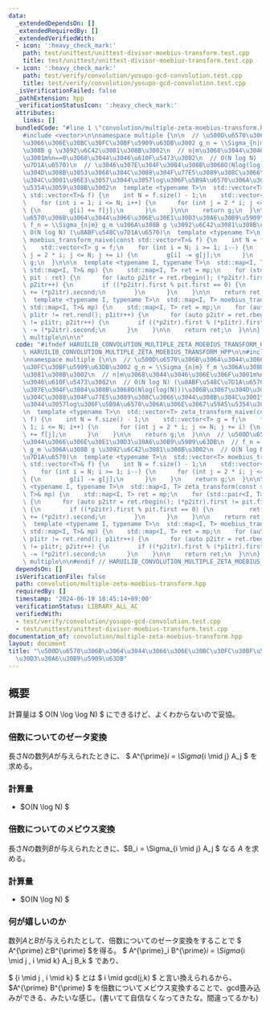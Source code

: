 ```yaml
---
data:
  _extendedDependsOn: []
  _extendedRequiredBy: []
  _extendedVerifiedWith:
  - icon: ':heavy_check_mark:'
    path: test/unittest/unittest-divisor-moebius-transform.test.cpp
    title: test/unittest/unittest-divisor-moebius-transform.test.cpp
  - icon: ':heavy_check_mark:'
    path: test/verify/convolution/yosupo-gcd-convolution.test.cpp
    title: test/verify/convolution/yosupo-gcd-convolution.test.cpp
  _isVerificationFailed: false
  _pathExtension: hpp
  _verificationStatusIcon: ':heavy_check_mark:'
  attributes:
    links: []
  bundledCode: "#line 1 \"convolution/multiple-zeta-moebius-transform.hpp\"\n\n\n\n\
    #include <vector>\n\nnamespace multiple {\n\n  // \u500D\u6570\u306B\u3064\u3044\
    \u3066\u306E\u30BC\u30FC\u30BF\u5909\u63DB\u3002 g_n = \\Sigma_{n|m} f_m \u306A\
    \u308B g \u3092\u6C42\u3081\u308B\u3002\n  // n|m\u3068\u3044\u3046\u306E\u306F\
    \u3001m%n==0\u3068\u3044\u3046\u610F\u5473\u3002\n  // O(N log N) (\u8ABF\u548C\
    \u7D1A\u6570)\n  // \u3046\u307E\u304F\u3084\u308B\u3068O(Nlog(log(N)))\u306B\u3067\
    \u304D\u308B\u3053\u3068\u304C\u3088\u304F\u77E5\u3089\u308C\u3066\u3044\u308B\
    \u304C\u3001\u96E3\u3057\u3044\u3057log\u306F\u5B9A\u6570\u306A\u306E\u3067\u59A5\
    \u5354\u3059\u308B\u3002\n  template <typename T>\n  std::vector<T> zeta_transform_naive(const\
    \ std::vector<T>& f) {\n    int N = f.size() - 1;\n    std::vector<T> g = f;\n\
    \    for (int i = 1; i <= N; i++) {\n      for (int j = 2 * i; j <= N; j += i)\
    \ {\n        g[i] += f[j];\n      }\n    }\n\n    return g;\n  }\n\n  // \u500D\
    \u6570\u306B\u3064\u3044\u3066\u306E\u30E1\u30D3\u30A6\u30B9\u5909\u63DB\n  //\
    \ f_n = \\Sigma_{n|m} g_m \u306A\u308B g \u3092\u6C42\u3081\u308B\u3002\n  //\
    \ O(N log N) (\u8ABF\u548C\u7D1A\u6570)\n  template <typename T>\n  std::vector<T>\
    \ moebius_transform_naive(const std::vector<T>& f) {\n    int N = f.size() - 1;\n\
    \    std::vector<T> g = f;\n    for (int i = N; i >= 1; i--) {\n      for (int\
    \ j = 2 * i; j <= N; j += i) {\n        g[i] -= g[j];\n      }\n    }\n    return\
    \ g;\n  }\n\n\n  template <typename I, typename T>\n  std::map<I, T> zeta_transform(const\
    \ std::map<I, T>& mp) {\n    std::map<I, T> ret = mp;\n    for (std::pair<I, T>\
    \ pit : ret) {\n      for (auto p2itr = ret.rbegin(); (*p2itr).first != pit.first;\
    \ p2itr++) {\n        if ((*p2itr).first % pit.first == 0) {\n          ret[pit.first]\
    \ += (*p2itr).second;\n        }\n      }\n    }\n\n    return ret;\n  }\n\n\n\
    \  template <typename I, typename T>\n  std::map<I, T> moebius_transform(const\
    \ std::map<I, T>& mp) {\n    std::map<I, T> ret = mp;\n    for (auto p1itr = ret.rbegin();\
    \ p1itr != ret.rend(); p1itr++) {\n      for (auto p2itr = ret.rbegin(); p2itr\
    \ != p1itr; p2itr++) {\n        if ((*p2itr).first % (*p1itr).first == 0) (*p1itr).second\
    \ -= (*p2itr).second;\n      }\n    }\n\n    return ret;\n  }\n\n} // namespace\
    \ multiple\n\n\n"
  code: "#ifndef HARUILIB_CONVOLUTION_MULTIPLE_ZETA_MOEBIUS_TRANSFORM_HPP\n#define\
    \ HARUILIB_CONVOLUTION_MULTIPLE_ZETA_MOEBIUS_TRANSFORM_HPP\n\n#include <vector>\n\
    \nnamespace multiple {\n\n  // \u500D\u6570\u306B\u3064\u3044\u3066\u306E\u30BC\
    \u30FC\u30BF\u5909\u63DB\u3002 g_n = \\Sigma_{n|m} f_m \u306A\u308B g \u3092\u6C42\
    \u3081\u308B\u3002\n  // n|m\u3068\u3044\u3046\u306E\u306F\u3001m%n==0\u3068\u3044\
    \u3046\u610F\u5473\u3002\n  // O(N log N) (\u8ABF\u548C\u7D1A\u6570)\n  // \u3046\
    \u307E\u304F\u3084\u308B\u3068O(Nlog(log(N)))\u306B\u3067\u304D\u308B\u3053\u3068\
    \u304C\u3088\u304F\u77E5\u3089\u308C\u3066\u3044\u308B\u304C\u3001\u96E3\u3057\
    \u3044\u3057log\u306F\u5B9A\u6570\u306A\u306E\u3067\u59A5\u5354\u3059\u308B\u3002\
    \n  template <typename T>\n  std::vector<T> zeta_transform_naive(const std::vector<T>&\
    \ f) {\n    int N = f.size() - 1;\n    std::vector<T> g = f;\n    for (int i =\
    \ 1; i <= N; i++) {\n      for (int j = 2 * i; j <= N; j += i) {\n        g[i]\
    \ += f[j];\n      }\n    }\n\n    return g;\n  }\n\n  // \u500D\u6570\u306B\u3064\
    \u3044\u3066\u306E\u30E1\u30D3\u30A6\u30B9\u5909\u63DB\n  // f_n = \\Sigma_{n|m}\
    \ g_m \u306A\u308B g \u3092\u6C42\u3081\u308B\u3002\n  // O(N log N) (\u8ABF\u548C\
    \u7D1A\u6570)\n  template <typename T>\n  std::vector<T> moebius_transform_naive(const\
    \ std::vector<T>& f) {\n    int N = f.size() - 1;\n    std::vector<T> g = f;\n\
    \    for (int i = N; i >= 1; i--) {\n      for (int j = 2 * i; j <= N; j += i)\
    \ {\n        g[i] -= g[j];\n      }\n    }\n    return g;\n  }\n\n\n  template\
    \ <typename I, typename T>\n  std::map<I, T> zeta_transform(const std::map<I,\
    \ T>& mp) {\n    std::map<I, T> ret = mp;\n    for (std::pair<I, T> pit : ret)\
    \ {\n      for (auto p2itr = ret.rbegin(); (*p2itr).first != pit.first; p2itr++)\
    \ {\n        if ((*p2itr).first % pit.first == 0) {\n          ret[pit.first]\
    \ += (*p2itr).second;\n        }\n      }\n    }\n\n    return ret;\n  }\n\n\n\
    \  template <typename I, typename T>\n  std::map<I, T> moebius_transform(const\
    \ std::map<I, T>& mp) {\n    std::map<I, T> ret = mp;\n    for (auto p1itr = ret.rbegin();\
    \ p1itr != ret.rend(); p1itr++) {\n      for (auto p2itr = ret.rbegin(); p2itr\
    \ != p1itr; p2itr++) {\n        if ((*p2itr).first % (*p1itr).first == 0) (*p1itr).second\
    \ -= (*p2itr).second;\n      }\n    }\n\n    return ret;\n  }\n\n} // namespace\
    \ multiple\n\n#endif // HARUILIB_CONVOLUTION_MULTIPLE_ZETA_MOEBIUS_TRANSFORM_HPP"
  dependsOn: []
  isVerificationFile: false
  path: convolution/multiple-zeta-moebius-transform.hpp
  requiredBy: []
  timestamp: '2024-06-19 18:45:14+09:00'
  verificationStatus: LIBRARY_ALL_AC
  verifiedWith:
  - test/verify/convolution/yosupo-gcd-convolution.test.cpp
  - test/unittest/unittest-divisor-moebius-transform.test.cpp
documentation_of: convolution/multiple-zeta-moebius-transform.hpp
layout: document
title: "\u500D\u6570\u306B\u3064\u3044\u3066\u306E\u30BC\u30FC\u30BF\u5909\u63DB/\u30E1\
  \u30D3\u30A6\u30B9\u5909\u63DB"
---
```


## 概要

計算量は $ O(N \log \log N) $ にできるけど、よくわからないので妥協。

### 倍数についてのゼータ変換
長さ$N$の数列$A$が与えられたときに、 $ A^{\prime}_i = \Sigma_{i \mid j} A_j $ を求める。

### 計算量

- $O(N \log N) $

### 倍数についてのメビウス変換
長さ$N$の数列$B$が与えられたときに、$B_i = \Sigma_{i \mid j} A_j $ なる $A$ を求める。


### 計算量

- $O(N \log N) $

### 何が嬉しいのか

数列$A$と$B$が与えられたとして、倍数についてのゼータ変換をすることで
$ A^{\prime}$と$B^{\prime} $を得る。 $ A^{\prime}_i B^{\prime}_i = \Sigma_{i \mid j , i \mid k} A_j B_k $ であり、

$ {i \mid j , i \mid k} $ とは $ i \mid gcd(j,k) $ と言い換えられるから、$A^{\prime} B^{\prime} $ を倍数についてメビウス変換することで、gcd畳み込みができる、みたいな感じ。(書いてて自信なくなってきたな。間違ってるかも)
